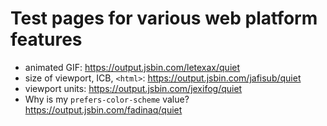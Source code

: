 # Test pages for various web platform features

* animated GIF: https://output.jsbin.com/letexax/quiet
* size of viewport, ICB, `<html>`: https://output.jsbin.com/jafisub/quiet
* viewport units: https://output.jsbin.com/jexifog/quiet
* Why is my `prefers-color-scheme` value? https://output.jsbin.com/fadinaq/quiet
